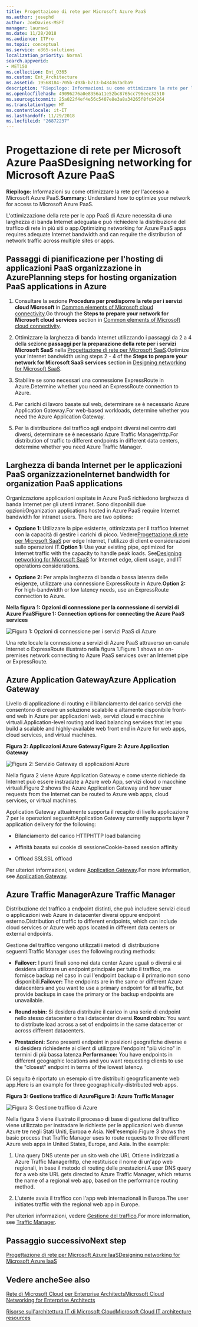 ```yaml
---
title: Progettazione di rete per Microsoft Azure PaaS
ms.author: josephd
author: JoeDavies-MSFT
manager: laurawi
ms.date: 11/28/2018
ms.audience: ITPro
ms.topic: conceptual
ms.service: o365-solutions
localization_priority: Normal
search.appverid:
- MET150
ms.collection: Ent_O365
ms.custom: Ent_Architecture
ms.assetid: 19568184-705b-493b-b713-b484367adba9
description: "Riepilogo: Informazioni su come ottimizzare la rete per l'accesso a Microsoft Azure PaaS."
ms.openlocfilehash: 49096276a0e8356a11e52bc8765cc796eec32510
ms.sourcegitcommit: 25a022f4ef4e56c5407e8e3a8a34265f8fc94264
ms.translationtype: MT
ms.contentlocale: it-IT
ms.lasthandoff: 11/29/2018
ms.locfileid: "26872237"
---
```

# <a name="designing-networking-for-microsoft-azure-paas"></a><span data-ttu-id="e65f5-103">Progettazione di rete per Microsoft Azure PaaS</span><span class="sxs-lookup"><span data-stu-id="e65f5-103">Designing networking for Microsoft Azure PaaS</span></span>

 <span data-ttu-id="e65f5-104">**Riepilogo:** Informazioni su come ottimizzare la rete per l'accesso a Microsoft Azure PaaS.</span><span class="sxs-lookup"><span data-stu-id="e65f5-104">**Summary:** Understand how to optimize your network for access to Microsoft Azure PaaS.</span></span>
  
<span data-ttu-id="e65f5-105">L'ottimizzazione della rete per le app PaaS di Azure necessita di una larghezza di banda Internet adeguata e può richiedere la distribuzione del traffico di rete in più siti o app.</span><span class="sxs-lookup"><span data-stu-id="e65f5-105">Optimizing networking for Azure PaaS apps requires adequate Internet bandwidth and can require the distribution of network traffic across multiple sites or apps.</span></span>
  
## <a name="planning-steps-for-hosting-organization-paas-applications-in-azure"></a><span data-ttu-id="e65f5-106">Passaggi di pianificazione per l'hosting di applicazioni PaaS organizzazione in Azure</span><span class="sxs-lookup"><span data-stu-id="e65f5-106">Planning steps for hosting organization PaaS applications in Azure</span></span>

1. <span data-ttu-id="e65f5-107">Consultare la sezione **Procedura per predisporre la rete per i servizi cloud Microsoft** in [Common elements of Microsoft cloud connectivity](common-elements-of-microsoft-cloud-connectivity.md).</span><span class="sxs-lookup"><span data-stu-id="e65f5-107">Go through the **Steps to prepare your network for Microsoft cloud services** section in [Common elements of Microsoft cloud connectivity](common-elements-of-microsoft-cloud-connectivity.md).</span></span>
    
2. <span data-ttu-id="e65f5-108">Ottimizzare la larghezza di banda Internet utilizzando i passaggi da 2 a 4 della sezione **passaggi per la preparazione della rete per i servizi Microsoft SaaS** nella [Progettazione di rete per Microsoft SaaS](designing-networking-for-microsoft-saas.md).</span><span class="sxs-lookup"><span data-stu-id="e65f5-108">Optimize your Internet bandwidth using steps 2 - 4 of the **Steps to prepare your network for Microsoft SaaS services** section in [Designing networking for Microsoft SaaS](designing-networking-for-microsoft-saas.md).</span></span>
    
3. <span data-ttu-id="e65f5-109">Stabilire se sono necessari una connessione ExpressRoute in Azure.</span><span class="sxs-lookup"><span data-stu-id="e65f5-109">Determine whether you need an ExpressRoute connection to Azure.</span></span>
    
4. <span data-ttu-id="e65f5-110">Per carichi di lavoro basate sul web, determinare se è necessario Azure Application Gateway.</span><span class="sxs-lookup"><span data-stu-id="e65f5-110">For web-based workloads, determine whether you need the Azure Application Gateway.</span></span>
    
5. <span data-ttu-id="e65f5-111">Per la distribuzione del traffico agli endpoint diversi nel centro dati diversi, determinare se è necessario Azure Traffic Managerhttp.</span><span class="sxs-lookup"><span data-stu-id="e65f5-111">For distribution of traffic to different endpoints in different data centers, determine whether you need Azure Traffic Manager.</span></span>
    
## <a name="internet-bandwidth-for-organization-paas-applications"></a><span data-ttu-id="e65f5-112">Larghezza di banda Internet per le applicazioni PaaS organizzazione</span><span class="sxs-lookup"><span data-stu-id="e65f5-112">Internet bandwidth for organization PaaS applications</span></span>

<span data-ttu-id="e65f5-p101">Organizzazione applicazioni ospitate in Azure PaaS richiedono larghezza di banda Internet per gli utenti intranet. Sono disponibili due opzioni:</span><span class="sxs-lookup"><span data-stu-id="e65f5-p101">Organization applications hosted in Azure PaaS require Internet bandwidth for intranet users. There are two options:</span></span>
  
- <span data-ttu-id="e65f5-p102">**Opzione 1:** Utilizzare la pipe esistente, ottimizzata per il traffico Internet con la capacità di gestire i carichi di picco. Vedere[Progettazione di rete per Microsoft SaaS](designing-networking-for-microsoft-saas.md) per edge Internet, l'utilizzo di client e considerazioni sulle operazioni IT.</span><span class="sxs-lookup"><span data-stu-id="e65f5-p102">**Option 1:** Use your existing pipe, optimized for Internet traffic with the capacity to handle peak loads. See[Designing networking for Microsoft SaaS](designing-networking-for-microsoft-saas.md) for Internet edge, client usage, and IT operations considerations.</span></span>
    
- <span data-ttu-id="e65f5-117">**Opzione 2:** Per ampia larghezza di banda o bassa latenza delle esigenze, utilizzare una connessione ExpressRoute in Azure.</span><span class="sxs-lookup"><span data-stu-id="e65f5-117">**Option 2:** For high-bandwidth or low latency needs, use an ExpressRoute connection to Azure.</span></span>
    
<span data-ttu-id="e65f5-118">**Nella figura 1: Opzioni di connessione per la connessione di servizi di Azure PaaS**</span><span class="sxs-lookup"><span data-stu-id="e65f5-118">**Figure 1: Connection options for connecting the Azure PaaS services**</span></span>

![Figura 1: Opzioni di connessione per i servizi PaaS di Azure](media/Network-Poster/PaaS1.png)
  
<span data-ttu-id="e65f5-120">Una rete locale la connessione a servizi di Azure PaaS attraverso un canale Internet o ExpressRoute illustrato nella figura 1.</span><span class="sxs-lookup"><span data-stu-id="e65f5-120">Figure 1 shows an on-premises network connecting to Azure PaaS services over an Internet pipe or ExpressRoute.</span></span>
  
## <a name="azure-application-gateway"></a><span data-ttu-id="e65f5-121">Azure Application Gateway</span><span class="sxs-lookup"><span data-stu-id="e65f5-121">Azure Application Gateway</span></span>

<span data-ttu-id="e65f5-122">Livello di applicazione di routing e il bilanciamento del carico servizi che consentono di creare un soluzione scalabile e altamente disponibile front-end web in Azure per applicazioni web, servizi cloud e macchine virtuali.</span><span class="sxs-lookup"><span data-stu-id="e65f5-122">Application-level routing and load balancing services that let you build a scalable and highly-available web front end in Azure for web apps, cloud services, and virtual machines.</span></span> 
  
<span data-ttu-id="e65f5-123">**Figura 2: Applicazioni Azure Gateway**</span><span class="sxs-lookup"><span data-stu-id="e65f5-123">**Figure 2: Azure Application Gateway**</span></span>

![Figura 2: Servizio Gateway di applicazioni Azure](media/Network-Poster/PaaS2.png)
  
<span data-ttu-id="e65f5-125">Nella figura 2 viene Azure Application Gateway e come utente richiede da Internet può essere instradate a Azure web App, servizi cloud o macchine virtuali.</span><span class="sxs-lookup"><span data-stu-id="e65f5-125">Figure 2 shows the Azure Application Gateway and how user requests from the Internet can be routed to Azure web apps, cloud services, or virtual machines.</span></span>
  
<span data-ttu-id="e65f5-126">Application Gateway attualmente supporta il recapito di livello applicazione 7 per le operazioni seguenti:</span><span class="sxs-lookup"><span data-stu-id="e65f5-126">Application Gateway currently supports layer 7 application delivery for the following:</span></span>
  
- <span data-ttu-id="e65f5-127">Bilanciamento del carico HTTP</span><span class="sxs-lookup"><span data-stu-id="e65f5-127">HTTP load balancing</span></span>
    
- <span data-ttu-id="e65f5-128">Affinità basata sui cookie di sessione</span><span class="sxs-lookup"><span data-stu-id="e65f5-128">Cookie-based session affinity</span></span>
    
- <span data-ttu-id="e65f5-129">Offload SSL</span><span class="sxs-lookup"><span data-stu-id="e65f5-129">SSL offload</span></span>
    
<span data-ttu-id="e65f5-130">Per ulteriori informazioni, vedere [Application Gateway](https://docs.microsoft.com/azure/application-gateway/application-gateway-introduction).</span><span class="sxs-lookup"><span data-stu-id="e65f5-130">For more information, see [Application Gateway](https://docs.microsoft.com/azure/application-gateway/application-gateway-introduction).</span></span>
  
## <a name="azure-traffic-manager"></a><span data-ttu-id="e65f5-131">Azure Traffic Manager</span><span class="sxs-lookup"><span data-stu-id="e65f5-131">Azure Traffic Manager</span></span>

<span data-ttu-id="e65f5-132">Distribuzione del traffico a endpoint distinti, che può includere servizi cloud o applicazioni web Azure in datacenter diversi oppure endpoint esterno.</span><span class="sxs-lookup"><span data-stu-id="e65f5-132">Distribution of traffic to different endpoints, which can include cloud services or Azure web apps located in different data centers or external endpoints.</span></span>
  
<span data-ttu-id="e65f5-133">Gestione del traffico vengono utilizzati i metodi di distribuzione seguenti:</span><span class="sxs-lookup"><span data-stu-id="e65f5-133">Traffic Manager uses the following routing methods:</span></span>
  
- <span data-ttu-id="e65f5-134">**Failover:** I punti finali sono nei data center Azure uguali o diversi e si desidera utilizzare un endpoint principale per tutto il traffico, ma fornisce backup nel caso in cui l'endpoint backup o il primario non sono disponibili.</span><span class="sxs-lookup"><span data-stu-id="e65f5-134">**Failover:** The endpoints are in the same or different Azure datacenters and you want to use a primary endpoint for all traffic, but provide backups in case the primary or the backup endpoints are unavailable.</span></span>
    
- <span data-ttu-id="e65f5-135">**Round robin:** Si desidera distribuire il carico in una serie di endpoint nello stesso datacenter o tra i datacenter diversi.</span><span class="sxs-lookup"><span data-stu-id="e65f5-135">**Round robin:** You want to distribute load across a set of endpoints in the same datacenter or across different datacenters.</span></span>
    
- <span data-ttu-id="e65f5-136">**Prestazioni:** Sono presenti endpoint in posizioni geografiche diverse e si desidera richiedente ai client di utilizzare l'endpoint "più vicino" in termini di più bassa latenza.</span><span class="sxs-lookup"><span data-stu-id="e65f5-136">**Performance:** You have endpoints in different geographic locations and you want requesting clients to use the "closest" endpoint in terms of the lowest latency.</span></span>
    
<span data-ttu-id="e65f5-137">Di seguito è riportato un esempio di tre distribuiti geograficamente web app.</span><span class="sxs-lookup"><span data-stu-id="e65f5-137">Here is an example for three geographically-distributed web apps.</span></span>
  
<span data-ttu-id="e65f5-138">**Figura 3: Gestione traffico di Azure**</span><span class="sxs-lookup"><span data-stu-id="e65f5-138">**Figure 3: Azure Traffic Manager**</span></span>

![Figura 3: Gestione traffico di Azure](media/Network-Poster/PaaS3.png)
  
<span data-ttu-id="e65f5-p103">Nella figura 3 viene illustrato il processo di base di gestione del traffico viene utilizzato per instradare le richieste per le applicazioni web diverse Azure tre negli Stati Uniti, Europa e Asia. Nell'esempio:</span><span class="sxs-lookup"><span data-stu-id="e65f5-p103">Figure 3 shows the basic process that Traffic Manager uses to route requests to three different Azure web apps in United States, Europe, and Asia. In the example:</span></span>
  
1. <span data-ttu-id="e65f5-142">Una query DNS utente per un sito web che URL Ottiene indirizzati a Azure Traffic Managerhttp, che restituisce il nome di un'app web regionali, in base il metodo di routing delle prestazioni.</span><span class="sxs-lookup"><span data-stu-id="e65f5-142">A user DNS query for a web site URL gets directed to Azure Traffic Manager, which returns the name of a regional web app, based on the performance routing method.</span></span>
    
2. <span data-ttu-id="e65f5-143">L'utente avvia il traffico con l'app web internazionali in Europa.</span><span class="sxs-lookup"><span data-stu-id="e65f5-143">The user initiates traffic with the regional web app in Europe.</span></span>
    
<span data-ttu-id="e65f5-144">Per ulteriori informazioni, vedere [Gestione del traffico](https://docs.microsoft.com/azure/traffic-manager/traffic-manager-overview).</span><span class="sxs-lookup"><span data-stu-id="e65f5-144">For more information, see [Traffic Manager](https://docs.microsoft.com/azure/traffic-manager/traffic-manager-overview).</span></span>

## <a name="next-step"></a><span data-ttu-id="e65f5-145">Passaggio successivo</span><span class="sxs-lookup"><span data-stu-id="e65f5-145">Next step</span></span>

[<span data-ttu-id="e65f5-146">Progettazione di rete per Microsoft Azure IaaS</span><span class="sxs-lookup"><span data-stu-id="e65f5-146">Designing networking for Microsoft Azure IaaS</span></span>](designing-networking-for-microsoft-azure-iaas.md)
 
## <a name="see-also"></a><span data-ttu-id="e65f5-147">Vedere anche</span><span class="sxs-lookup"><span data-stu-id="e65f5-147">See also</span></span>

[<span data-ttu-id="e65f5-148">Rete di Microsoft Cloud per Enterprise Architects</span><span class="sxs-lookup"><span data-stu-id="e65f5-148">Microsoft Cloud Networking for Enterprise Architects</span></span>](microsoft-cloud-networking-for-enterprise-architects.md)
  
[<span data-ttu-id="e65f5-149">Risorse sull'architettura IT di Microsoft Cloud</span><span class="sxs-lookup"><span data-stu-id="e65f5-149">Microsoft Cloud IT architecture resources</span></span>](microsoft-cloud-it-architecture-resources.md)

